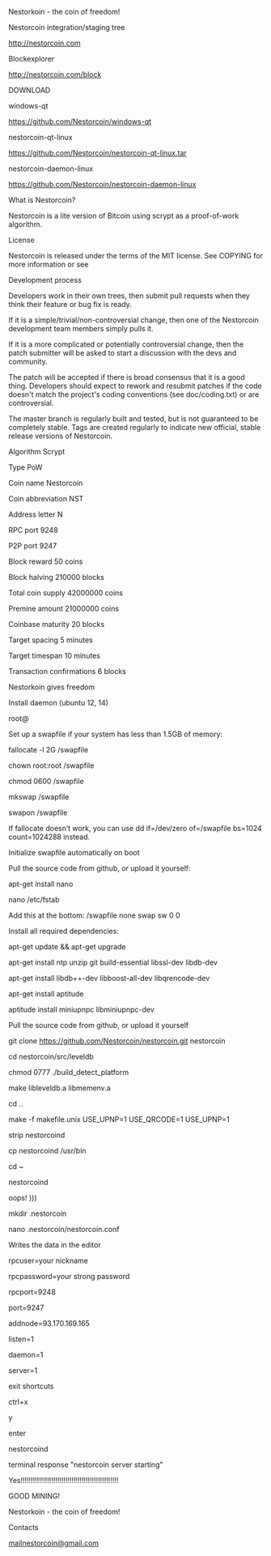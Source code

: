 Nestorkoin - the coin of freedom!

Nestorcoin integration/staging tree

http://nestorcoin.com

Blockexplorer

http://nestorcoin.com/block

DOWNLOAD

windows-qt

https://github.com/Nestorcoin/windows-qt

nestorcoin-qt-linux

https://github.com/Nestorcoin/nestorcoin-qt-linux.tar

nestorcoin-daemon-linux

https://github.com/Nestorcoin/nestorcoin-daemon-linux

What is Nestorcoin?

Nestorcoin is a lite version of Bitcoin using scrypt as a proof-of-work algorithm.

License

Nestorcoin is released under the terms of the MIT license. See COPYING for more information or see

Development process

Developers work in their own trees, then submit pull requests when they think their feature or bug fix is ready.

If it is a simple/trivial/non-controversial change, then one of the Nestorcoin development team members simply pulls it.

If it is a more complicated or potentially controversial change, then the patch submitter will be asked to start a discussion with the devs and community.

The patch will be accepted if there is broad consensus that it is a good thing. Developers should expect to rework and resubmit patches if the code doesn't match the project's coding conventions (see doc/coding.txt) or are controversial.

The master branch is regularly built and tested, but is not guaranteed to be completely stable. Tags are created regularly to indicate new official, stable release versions of Nestorcoin.

Algorithm	Scrypt

Type	PoW

Coin name	Nestorcoin

Coin abbreviation	NST

Address letter	N

RPC port	9248

P2P port	9247

Block reward	50 coins

Block halving	210000 blocks

Total coin supply	42000000 coins

Premine amount	21000000 coins

Coinbase maturity	20 blocks

Target spacing	5 minutes

Target timespan	10 minutes

Transaction confirmations	6 blocks

Nestorkoin gives freedom

Install daemon (ubuntu 12, 14)

root@

Set up a swapfile if your system has less than 1.5GB of memory:

fallocate -l 2G /swapfile

chown root:root /swapfile

chmod 0600 /swapfile

mkswap /swapfile

swapon /swapfile

If fallocate doesn’t work, you can use dd if=/dev/zero of=/swapfile bs=1024 count=1024288 instead.

Initialize swapfile automatically on boot

Pull the source code from github, or upload it yourself:

apt-get install nano

nano /etc/fstab

Add this at the bottom: /swapfile none swap sw 0 0

Install all required dependencies:

apt-get update && apt-get upgrade

apt-get install ntp unzip git build-essential libssl-dev libdb-dev

apt-get install libdb++-dev libboost-all-dev libqrencode-dev

apt-get install aptitude

aptitude install miniupnpc libminiupnpc-dev

Pull the source code from github, or upload it yourself

git clone https://github.com/Nestorcoin/nestorcoin.git nestorcoin

cd nestorcoin/src/leveldb

chmod 0777 ./build_detect_platform

make libleveldb.a libmemenv.a

cd ..

make -f makefile.unix USE_UPNP=1 USE_QRCODE=1 USE_UPNP=1

strip nestorcoind

cp nestorcoind /usr/bin

cd ~

nestorcoind

oops! )))

mkdir .nestorcoin

nano .nestorcoin/nestorcoin.conf

Writes the data in the editor

rpcuser=your nickname

rpcpassword=your strong password

rpcport=9248

port=9247

addnode=93.170.169.165

listen=1

daemon=1

server=1

exit shortcuts

ctrl+х

y

enter

nestorcoind

terminal response "nestorcoin server starting"

Yes!!!!!!!!!!!!!!!!!!!!!!!!!!!!!!!!!!!!!!!!!!!!!!!!

GOOD MINING!

Nestorkoin - the coin of freedom!

Contacts

mailnestorcoin@gmail.com
